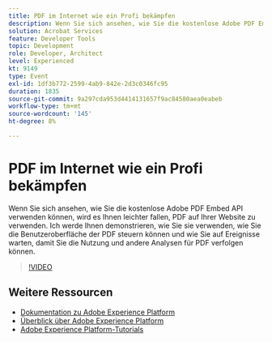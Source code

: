 ```yaml
---
title: PDF im Internet wie ein Profi bekämpfen
description: Wenn Sie sich ansehen, wie Sie die kostenlose Adobe PDF Embed API verwenden können, wird es Ihnen leichter fallen, PDF auf Ihrer Website zu verwenden. Ich werde Ihnen demonstrieren, wie Sie sie verwenden, wie Sie die Benutzeroberfläche der PDF steuern können und wie Sie auf Ereignisse warten, damit Sie die Nutzung und andere Analysen für PDF verfolgen können.
solution: Acrobat Services
feature: Developer Tools
topic: Development
role: Developer, Architect
level: Experienced
kt: 9149
type: Event
exl-id: 1df3b772-2599-4ab9-842e-2d3c0346fc95
duration: 1835
source-git-commit: 9a297cda953d4414131657f9ac84580aea0eabeb
workflow-type: tm+mt
source-wordcount: '145'
ht-degree: 8%

---
```


# PDF im Internet wie ein Profi bekämpfen

Wenn Sie sich ansehen, wie Sie die kostenlose Adobe PDF Embed API verwenden können, wird es Ihnen leichter fallen, PDF auf Ihrer Website zu verwenden. Ich werde Ihnen demonstrieren, wie Sie sie verwenden, wie Sie die Benutzeroberfläche der PDF steuern können und wie Sie auf Ereignisse warten, damit Sie die Nutzung und andere Analysen für PDF verfolgen können.


>[!VIDEO](https://video.tv.adobe.com/v/337602/?quality=12&learn=on&hidetitle=true)

## Weitere Ressourcen

- [Dokumentation zu Adobe Experience Platform](https://experienceleague.adobe.com/docs/experience-platform.html?lang=de)
- [Überblick über Adobe Experience Platform](https://experienceleague.adobe.com/docs/experience-platform/landing/home.html?lang=de)
- [Adobe Experience Platform-Tutorials](https://experienceleague.adobe.com/docs/platform-learn/tutorials/overview.html?lang=de)
